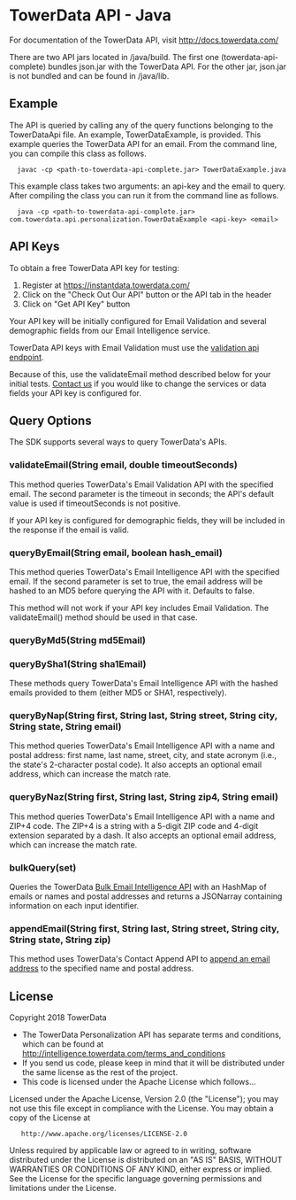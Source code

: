 TowerData API - Java
====================================

For documentation of the TowerData API, visit 
http://docs.towerdata.com/

There are two API jars located in /java/build. The first one
(towerdata-api-complete) bundles json.jar with the TowerData API.
For the other jar, json.jar is not bundled and can be found in /java/lib.

Example
-------

The API is queried by calling any of the query functions belonging
to the TowerDataApi file. An example, TowerDataExample, is
provided. This example queries the TowerData API for an
email. From the command line, you can compile this class as follows.

      javac -cp <path-to-towerdata-api-complete.jar> TowerDataExample.java

This example class takes two arguments: an api-key and the email to query.
After compiling the class you can run it from the command line as follows.

      java -cp <path-to-towerdata-api-complete.jar> com.towerdata.api.personalization.TowerDataExample <api-key> <email>

API Keys
--------

To obtain a free TowerData API key for testing:

1. Register at https://instantdata.towerdata.com/
2. Click on the "Check Out Our API" button or the API tab in the header
3. Click on "Get API Key" button

Your API key will be initially configured for Email Validation and several 
demographic fields from our Email Intelligence service. 

TowerData API keys with Email Validation must use the [validation
api endpoint](http://docs.towerdata.com/#validation-api-endpoint).

Because of this, use the validateEmail method described below for
your initial tests. [Contact us](https://www.towerdata.com/contact-towerdata)
if you would like to change the services or data fields your API key
is configured for.

Query Options
-------------
The SDK supports several ways to query TowerData's APIs.

### validateEmail(String email, double timeoutSeconds)

This method queries TowerData's Email Validation API with the specified email.
The second parameter is the timeout in seconds; the API's default value is used if timeoutSeconds is not positive.

If your API key is configured for demographic fields, they will be included in the response if the email is valid.

### queryByEmail(String email, boolean hash_email)

This method queries TowerData's Email Intelligence API with the specified email. If the second parameter is set to true, the email address will be hashed to an MD5 before querying the API with it. Defaults to false.

This method will not work if your API key includes Email Validation. The validateEmail() method should be used in that case.

### queryByMd5(String md5Email)
### queryBySha1(String sha1Email)

These methods query TowerData's Email Intelligence API with the hashed emails provided to them (either MD5 or SHA1, respectively). 

### queryByNap(String first, String last, String street, String city, String state, String email)

This method queries TowerData's Email Intelligence API with a name and postal address: first name, last name, street, city, and state acronym (i.e., the state's 2-character postal code). It also accepts an optional email address, which can increase the match rate.

### queryByNaz(String first, String last, String zip4, String email)

This method queries TowerData's Email Intelligence API with a name and ZIP+4 code. The ZIP+4 is a string with a 5-digit ZIP code and 4-digit extension separated by a dash. It also accepts an optional email address, which can increase the match rate.

### bulkQuery(set)

Queries the TowerData [Bulk Email Intelligence API](http://docs.towerdata.com/#bulk-email-intelligence-introduction) with an HashMap of emails or names and postal addresses and returns a JSONarray containing information on each input identifier.

### appendEmail(String first, String last, String street, String city, String state, String zip)

This method uses TowerData's Contact Append API to [append an email address](http://docs.towerdata.com/#email-append) to the specified name and postal address.

License
-------
Copyright 2018 TowerData

* The TowerData Personalization API has separate terms and conditions, which can
  be found at http://intelligence.towerdata.com/terms_and_conditions
* If you send us code, please keep in mind that it will be distributed under
  the same license as the rest of the project.
* This code is licensed under the Apache License which follows...

Licensed under the Apache License, Version 2.0 (the "License");
you may not use this file except in compliance with the License.
You may obtain a copy of the License at

       http://www.apache.org/licenses/LICENSE-2.0

Unless required by applicable law or agreed to in writing, software
distributed under the License is distributed on an "AS IS" BASIS,
WITHOUT WARRANTIES OR CONDITIONS OF ANY KIND, either express or implied.
See the License for the specific language governing permissions and
limitations under the License.
